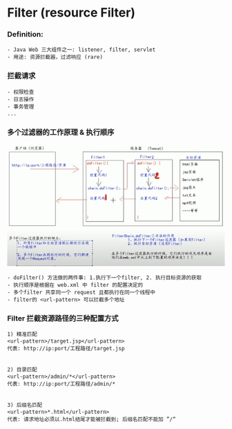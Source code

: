 # Filter (resource Filter)


### Definition:
    - Java Web 三大组件之一: listener, filter, servlet
    - 用途: 资源拦截器，过滤响应 (rare)


### 拦截请求
    - 权限检查
    - 日志操作
    - 事务管理
    ...
    

### 多个过滤器的工作原理 & 执行顺序

![filter](imagePool/filter.png)

    - doFilter() 方法做的两件事: 1.执行下一个filter, 2. 执行目标资源的获取
    - 执行顺序是根据在 web.xml 中 filter 的配置决定的
    - 多个filter 共享同一个 request 且都执行在同一个线程中
    - filter的 <url-pattern> 可以拦截多个地址



### Filter 拦截资源路径的三种配置方式

    1) 精准匹配
    <url-pattern>/target.jsp</url-pattern>
    代表: http://ip:port/工程路径/target.jsp
    
    
    2) 目录匹配
    <url-pattern>/admin/*</url-pattern>
    代表: http://ip:port/工程路径/admin/*
    
    
    3) 后缀名匹配
    <url-pattern>*.html</url-pattern>
    代表: 请求地址必须以.html结尾才能被拦截到; 后缀名匹配不能加 ”/“
    
    
